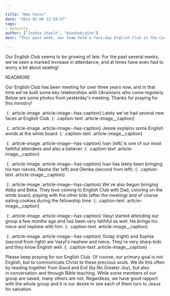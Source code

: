```yaml
---

title: "New Faces"
date: "2012-01-04 12:19:57"
tags:
- ministry
author: ["Joshua Steele", "@joshukraine"]
desc: "This past week, our team held a four-day English Club in the Carpathian town of Skole. (pronounced skó-leh) This outreach was actually begun by a Ukrainian friend of ours, Sergiy Chepara, who is native to Skole."

---
```


Our English Club seems to be growing of late. For the past several weeks, we've seen a marked increase in attendance, and at times have even had to worry a bit about seating!

READMORE

Our English Club has been meeting for over three years now, and in that time we've built some key relationships with Ukrainians who come regularly. Below are some photos from yesterday's meeting. Thanks for praying for this ministry!

<a href="//d21yo20tm8bmc2.cloudfront.net/2012/01/IMG_2047.jpg"><img class="size-medium wp-image-1371" title="IMG_2047" src="//d21yo20tm8bmc2.cloudfront.net/2012/01/IMG_2047-450x300.jpg" alt="" /></a>
{: .article-image .article-image--has-caption}
Lately we&#39;ve had several new faces at English Club.
{: .caption-text .article-image__caption}

<a href="//d21yo20tm8bmc2.cloudfront.net/2012/01/IMG_2067.jpg"><img class="size-medium wp-image-1375" title="IMG_2067" src="//d21yo20tm8bmc2.cloudfront.net/2012/01/IMG_2067-450x300.jpg" alt="" /></a>
{: .article-image .article-image--has-caption}
Jessie explains some English words at the white board.
{: .caption-text .article-image__caption}

<a href="//d21yo20tm8bmc2.cloudfront.net/2012/01/IMG_2056.jpg"><img class="size-medium wp-image-1372" title="IMG_2056" src="//d21yo20tm8bmc2.cloudfront.net/2012/01/IMG_2056-450x300.jpg" alt="" /></a>
{: .article-image .article-image--has-caption}
Ivan (left) is one of our most faithful attendees and also a believer.
{: .caption-text .article-image__caption}

<a href="//d21yo20tm8bmc2.cloudfront.net/2012/01/IMG_2061.jpg"><img class="size-medium wp-image-1373" title="IMG_2061" src="//d21yo20tm8bmc2.cloudfront.net/2012/01/IMG_2061-450x300.jpg" alt="" /></a>
{: .article-image .article-image--has-caption}
Ivan has lately been bringing his two nieces, Nastia (far left) and Olenka (second from left).
{: .caption-text .article-image__caption}

<a href="//d21yo20tm8bmc2.cloudfront.net/2012/01/IMG_2064.jpg"><img class="size-medium wp-image-1374" title="IMG_2064" src="//d21yo20tm8bmc2.cloudfront.net/2012/01/IMG_2064-450x300.jpg" alt="" /></a>
{: .article-image .article-image--has-caption}
We've also begun bringing Abby and Beka. They love coming to English Club with Dad, coloring on the white board, playing with the other kids (after the meeting) and of course eating cookies during the fellowship time.
{: .caption-text .article-image__caption}

<a href="//d21yo20tm8bmc2.cloudfront.net/2012/01/IMG_2082.jpg"><img class="size-medium wp-image-1377" title="IMG_2082" src="//d21yo20tm8bmc2.cloudfront.net/2012/01/IMG_2082-450x300.jpg" alt="" /></a>
{: .article-image .article-image--has-caption}
Vasyl started attending our group a few months ago and has been very faithful as well. He brings his niece and nephew with him.
{: .caption-text .article-image__caption}

<a href="//d21yo20tm8bmc2.cloudfront.net/2012/01/IMG_2071.jpg"><img class="size-medium wp-image-1376" title="IMG_2071" src="//d21yo20tm8bmc2.cloudfront.net/2012/01/IMG_2071-450x300.jpg" alt="" /></a>
{: .article-image .article-image--has-caption}
Octap (right) and Sophia (second from right) are Vasyl&#39;s nephew and niece. They&#39;re very sharp kids and they know English well.
{: .caption-text .article-image__caption}

Please keep praying for our English Club. Of course, our primary goal is not English, but to communicate Christ to these precious souls. We do this often by reading together from Good and Evil (by No Greater Joy), but also in conversation and through Bible teaching. While some members of our group are saved, many others are not. Regardless, we have good rapport with the whole group and it is our desire to see each of them turn to Jesus for salvation.
